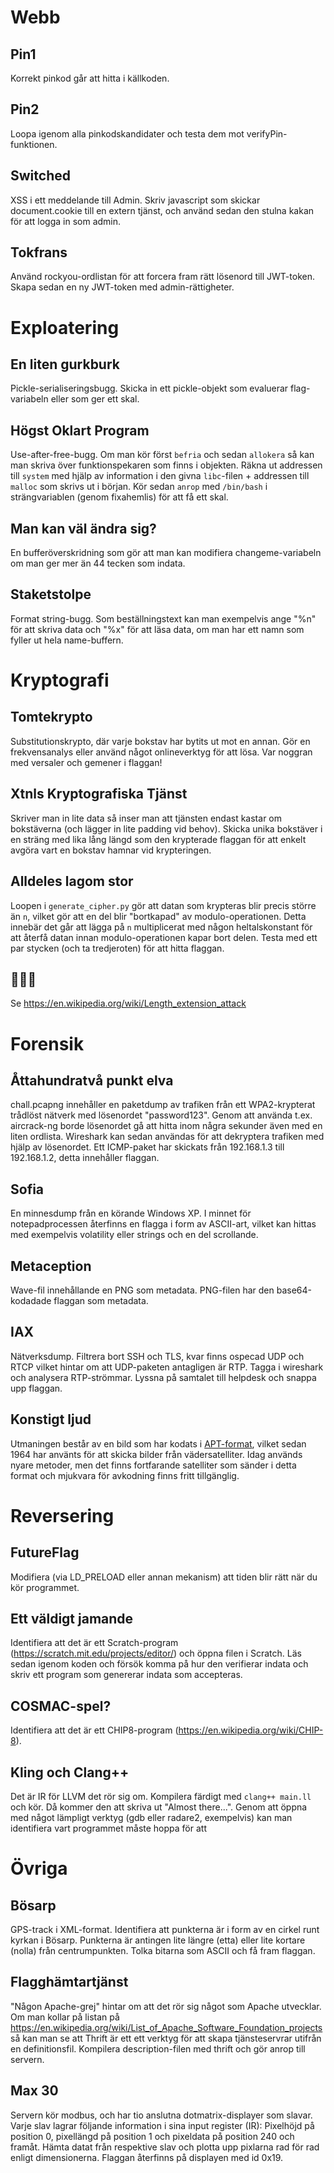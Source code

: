 # Webb

## Pin1
Korrekt pinkod går att hitta i källkoden.

## Pin2
Loopa igenom alla pinkodskandidater och testa dem mot verifyPin-funktionen.

## Switched
XSS i ett meddelande till Admin. Skriv javascript som skickar document.cookie till en extern tjänst, och använd sedan den stulna kakan för att logga in som admin.

## Tokfrans
Använd rockyou-ordlistan för att forcera fram rätt lösenord till JWT-token. Skapa sedan en ny JWT-token med admin-rättigheter.


# Exploatering

## En liten gurkburk
Pickle-serialiseringsbugg. Skicka in ett pickle-objekt som evaluerar flag-variabeln eller som ger ett skal.

## Högst Oklart Program
Use-after-free-bugg. Om man kör först `befria` och sedan `allokera` så kan man skriva över funktionspekaren som finns i objekten. Räkna ut addressen till `system` med hjälp av information i den givna `libc`-filen + addressen till `malloc` som skrivs ut i början. Kör sedan `anrop` med `/bin/bash` i strängvariablen (genom fixahemlis) för att få ett skal.

## Man kan väl ändra sig?
En bufferöverskridning som gör att man kan modifiera changeme-variabeln om man ger mer än 44 tecken som indata.

## Staketstolpe
Format string-bugg. Som beställningstext kan man exempelvis ange "%n" för att skriva data och "%x" för att läsa data, om man har ett namn som fyller ut hela name-buffern.


# Kryptografi

## Tomtekrypto
Substitutionskrypto, där varje bokstav har bytits ut mot en annan. Gör en frekvensanalys eller använd något onlineverktyg för att lösa. Var noggran med versaler och gemener i flaggan!

## Xtnls Kryptografiska Tjänst
Skriver man in lite data så inser man att tjänsten endast kastar om bokstäverna (och lägger in lite padding vid behov). Skicka unika bokstäver i en sträng med lika lång längd som den krypterade flaggan för att enkelt avgöra vart en bokstav hamnar vid krypteringen.

## Alldeles lagom stor
Loopen i `generate_cipher.py` gör att datan som krypteras blir precis större än `n`, vilket gör att en del blir "bortkapad" av modulo-operationen. Detta innebär det går att lägga på `n` multiplicerat med någon heltalskonstant för att återfå datan innan modulo-operationen kapar bort delen. Testa med ett par stycken (och ta tredjeroten) för att hitta flaggan.

## 🎃🎃🎃
Se https://en.wikipedia.org/wiki/Length_extension_attack


# Forensik

## Åttahundratvå punkt elva
chall.pcapng innehåller en paketdump av trafiken från ett WPA2-krypterat trådlöst nätverk med lösenordet "password123". Genom att använda t.ex. aircrack-ng borde lösenordet gå att hitta inom några sekunder även med en liten ordlista. Wireshark kan sedan användas för att dekryptera trafiken med hjälp av lösenordet. Ett ICMP-paket har skickats från 192.168.1.3 till 192.168.1.2, detta innehåller flaggan.

## Sofia
En minnesdump från en körande Windows XP. I minnet för notepadprocessen återfinns en flagga i form av ASCII-art, vilket kan hittas med exempelvis volatility eller strings och en del scrollande.

## Metaception
Wave-fil innehållande en PNG som metadata. PNG-filen har den base64-kodadade flaggan som metadata.

## IAX
Nätverksdump. Filtrera bort SSH och TLS, kvar finns ospecad UDP och RTCP vilket hintar om att UDP-paketen antagligen är RTP. Tagga i wireshark och analysera RTP-strömmar. Lyssna på samtalet till helpdesk och snappa upp flaggan.

## Konstigt ljud
Utmaningen består av en bild som har kodats i [APT-format](https://en.wikipedia.org/wiki/Automatic_picture_transmission), vilket sedan 1964 har använts för att skicka bilder från vädersatelliter. Idag används nyare metoder, men det finns fortfarande satelliter som sänder i detta format och mjukvara för avkodning finns fritt tillgänglig.


# Reversering

## FutureFlag
Modifiera (via LD_PRELOAD eller annan mekanism) att tiden blir rätt när du kör programmet.

## Ett väldigt jamande
Identifiera att det är ett Scratch-program (https://scratch.mit.edu/projects/editor/) och öppna filen i Scratch. Läs sedan igenom koden och försök komma på hur den verifierar indata och skriv ett program som genererar indata som accepteras.

## COSMAC-spel?
Identifiera att det är ett CHIP8-program (https://en.wikipedia.org/wiki/CHIP-8).

## Kling och Clang++
Det är IR för LLVM det rör sig om. Kompilera färdigt med `clang++ main.ll` och kör. Då kommer den att skriva ut "Almost there...". Genom att öppna med något lämpligt verktyg (gdb eller radare2, exempelvis) kan man identifiera vart programmet måste hoppa för att 


# Övriga

## Bösarp
GPS-track i XML-format. Identifiera att punkterna är i form av en cirkel runt kyrkan i Bösarp. Punkterna är antingen lite längre (etta) eller lite kortare (nolla) från centrumpunkten. Tolka bitarna som ASCII och få fram flaggan.

## Flagghämtartjänst
"Någon Apache-grej" hintar om att det rör sig något som Apache utvecklar. Om man kollar på listan på https://en.wikipedia.org/wiki/List_of_Apache_Software_Foundation_projects så kan man se att Thrift är ett ett verktyg för att skapa tjänsteservrar utifrån en definitionsfil. Kompilera description-filen med thrift och gör anrop till servern.

## Max 30
Servern kör modbus, och har tio anslutna dotmatrix-displayer som slavar. Varje slav lagrar följande information i sina input register (IR): Pixelhöjd på position 0, pixellängd på position 1 och pixeldata på position 240 och framåt. Hämta datat från respektive slav och plotta upp pixlarna rad för rad enligt dimensionerna. Flaggan återfinns på displayen med id 0x19.

